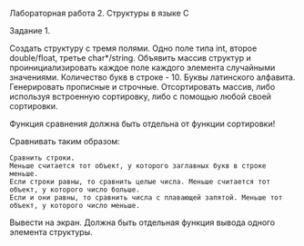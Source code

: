 Лабораторная работа 2. Структуры в языке С

Задание 1. 

Создать структуру с тремя полями. Одно поле типа int, второе double/float, третье char*/string.
Объявить массив структур и проинициализировать каждое поле каждого элемента случайными значениями. Количество букв в строке - 10. Буквы латинского алфавита. Генерировать прописные и строчные. Отсортировать массив, либо используя встроенную сортировку, либо с помощью любой своей сортировки.

Функция сравнения должна быть отдельна от функции сортировки!

Сравнивать таким образом:

	Сравнить строки.
	Меньше считается тот объект, у которого заглавных букв в строке меньше.
	Если строки равны, то сравнить целые числа. Меньше считается тот объект, у которого число больше.
	Если и они равны, то сравнить числа с плавающей запятой. Меньше тот объект, у которого число меньше.
	
Вывести на экран. Должна быть отдельная функция вывода одного элемента структуры.
